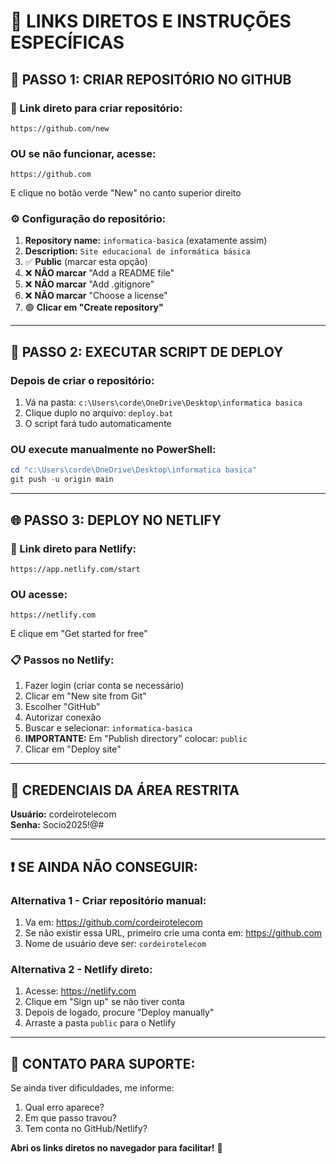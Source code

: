 # 🎯 LINKS DIRETOS E INSTRUÇÕES ESPECÍFICAS

## 📂 PASSO 1: CRIAR REPOSITÓRIO NO GITHUB

### 🔗 Link direto para criar repositório:
```
https://github.com/new
```

### OU se não funcionar, acesse:
```
https://github.com
```
E clique no botão verde "New" no canto superior direito

### ⚙️ Configuração do repositório:
1. **Repository name:** `informatica-basica` (exatamente assim)
2. **Description:** `Site educacional de informática básica`
3. ✅ **Public** (marcar esta opção)
4. ❌ **NÃO marcar** "Add a README file"
5. ❌ **NÃO marcar** "Add .gitignore" 
6. ❌ **NÃO marcar** "Choose a license"
7. 🟢 **Clicar em "Create repository"**

---

## 🚀 PASSO 2: EXECUTAR SCRIPT DE DEPLOY

### Depois de criar o repositório:
1. Vá na pasta: `c:\Users\corde\OneDrive\Desktop\informatica basica`
2. Clique duplo no arquivo: `deploy.bat`
3. O script fará tudo automaticamente

### OU execute manualmente no PowerShell:
```powershell
cd "c:\Users\corde\OneDrive\Desktop\informatica basica"
git push -u origin main
```

---

## 🌐 PASSO 3: DEPLOY NO NETLIFY

### 🔗 Link direto para Netlify:
```
https://app.netlify.com/start
```

### OU acesse:
```
https://netlify.com
```
E clique em "Get started for free"

### 📋 Passos no Netlify:
1. Fazer login (criar conta se necessário)
2. Clicar em "New site from Git"
3. Escolher "GitHub"
4. Autorizar conexão
5. Buscar e selecionar: `informatica-basica`
6. **IMPORTANTE:** Em "Publish directory" colocar: `public`
7. Clicar em "Deploy site"

---

## 🔑 CREDENCIAIS DA ÁREA RESTRITA

**Usuário:** cordeirotelecom  
**Senha:** Socio2025!@#

---

## ❗ SE AINDA NÃO CONSEGUIR:

### Alternativa 1 - Criar repositório manual:
1. Va em: https://github.com/cordeirotelecom
2. Se não existir essa URL, primeiro crie uma conta em: https://github.com
3. Nome de usuário deve ser: `cordeirotelecom`

### Alternativa 2 - Netlify direto:
1. Acesse: https://netlify.com
2. Clique em "Sign up" se não tiver conta
3. Depois de logado, procure "Deploy manually"
4. Arraste a pasta `public` para o Netlify

---

## 📱 CONTATO PARA SUPORTE:

Se ainda tiver dificuldades, me informe:
1. Qual erro aparece?
2. Em que passo travou?
3. Tem conta no GitHub/Netlify?

**Abri os links diretos no navegador para facilitar!** 🎯
